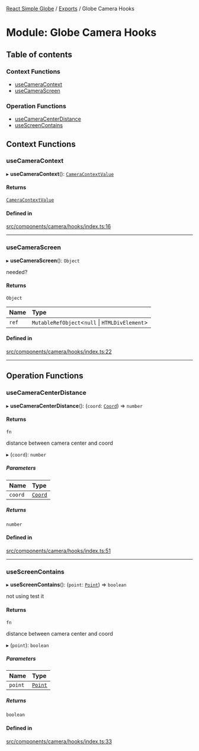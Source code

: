 [React Simple Globe](../README.md) / [Exports](../modules.md) / Globe Camera Hooks

# Module: Globe Camera Hooks

## Table of contents

### Context Functions

- [useCameraContext](Globe_Camera_Hooks.md#usecameracontext)
- [useCameraScreen](Globe_Camera_Hooks.md#usecamerascreen)

### Operation Functions

- [useCameraCenterDistance](Globe_Camera_Hooks.md#usecameracenterdistance)
- [useScreenContains](Globe_Camera_Hooks.md#usescreencontains)

## Context Functions

### useCameraContext

▸ **useCameraContext**(): [`CameraContextValue`](../classes/Globe_Camera_Context.CameraContextValue.md)

#### Returns

[`CameraContextValue`](../classes/Globe_Camera_Context.CameraContextValue.md)

#### Defined in

[src/components/camera/hooks/index.ts:16](https://github.com/Gaushao/d3-react-globe/blob/0a8a5c1/src/components/camera/hooks/index.ts#L16)

___

### useCameraScreen

▸ **useCameraScreen**(): `Object`

needed?

#### Returns

`Object`

| Name | Type |
| :------ | :------ |
| `ref` | `MutableRefObject`<``null`` \| `HTMLDivElement`\> |

#### Defined in

[src/components/camera/hooks/index.ts:22](https://github.com/Gaushao/d3-react-globe/blob/0a8a5c1/src/components/camera/hooks/index.ts#L22)

___

## Operation Functions

### useCameraCenterDistance

▸ **useCameraCenterDistance**(): (`coord`: [`Coord`](../classes/Globe_Classes.Coord.md)) => `number`

#### Returns

`fn`

distance between camera center and coord

▸ (`coord`): `number`

##### Parameters

| Name | Type |
| :------ | :------ |
| `coord` | [`Coord`](../classes/Globe_Classes.Coord.md) |

##### Returns

`number`

#### Defined in

[src/components/camera/hooks/index.ts:51](https://github.com/Gaushao/d3-react-globe/blob/0a8a5c1/src/components/camera/hooks/index.ts#L51)

___

### useScreenContains

▸ **useScreenContains**(): (`point`: [`Point`](../classes/Globe_Classes.Point.md)) => `boolean`

not using
test it

#### Returns

`fn`

distance between camera center and coord

▸ (`point`): `boolean`

##### Parameters

| Name | Type |
| :------ | :------ |
| `point` | [`Point`](../classes/Globe_Classes.Point.md) |

##### Returns

`boolean`

#### Defined in

[src/components/camera/hooks/index.ts:33](https://github.com/Gaushao/d3-react-globe/blob/0a8a5c1/src/components/camera/hooks/index.ts#L33)
